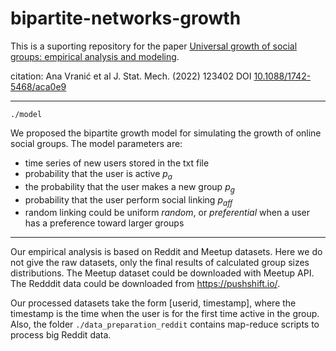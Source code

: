 # bipartite-networks-growth

This is a suporting repository for the paper [Universal growth of social groups: empirical analysis and modeling](https://arxiv.org/abs/2206.06732).

citation: Ana Vranić et al J. Stat. Mech. (2022) 123402 DOI [10.1088/1742-5468/aca0e9](10.1088/1742-5468/aca0e9)

---

`./model`

We proposed the bipartite growth model for simulating the growth of online social groups. The model parameters are:
- time series of new users stored in the txt file
- probability that the user is active $p_a$
- the probability that the user makes a new group $p_g$
- probability that the user perform social linking $p_{aff}$
- random linking could be uniform $random$, or $preferential$ when a user has a preference toward larger groups

---

Our empirical analysis is based on Reddit and Meetup datasets. Here we do not give the raw datasets, only the final results of calculated group sizes distributions. The Meetup dataset could be downloaded with Meetup API. The Redddit data could be downloaded from https://pushshift.io/. 

Our processed datasets take the form [userid, timestamp], where the timestamp is the time when the user is for the first time active in the group. Also, the folder 
`./data_preparation_reddit` contains map-reduce scripts to process big Reddit data. 
